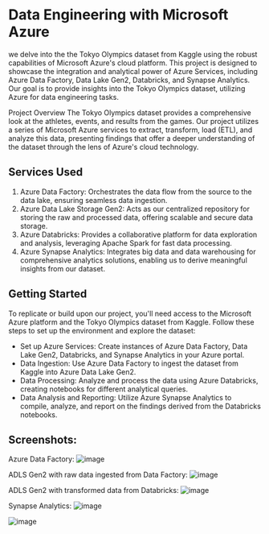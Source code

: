 # Data Engineering with Microsoft Azure
we delve into the the Tokyo Olympics dataset from Kaggle using the robust capabilities of Microsoft Azure's cloud platform. This project is designed to showcase the integration and analytical power of Azure Services, including Azure Data Factory, Data Lake Gen2, Databricks, and Synapse Analytics. Our goal is to provide insights into the Tokyo Olympics dataset, utilizing Azure for data engineering tasks.

Project Overview
The Tokyo Olympics dataset provides a comprehensive look at the athletes, events, and results from the games. Our project utilizes a series of Microsoft Azure services to extract, transform, load (ETL), and analyze this data, presenting findings that offer a deeper understanding of the dataset through the lens of Azure's cloud technology.

## Services Used
1. Azure Data Factory: Orchestrates the data flow from the source to the data lake, ensuring seamless data ingestion.
2. Azure Data Lake Storage Gen2: Acts as our centralized repository for storing the raw and processed data, offering scalable and secure data storage.
3. Azure Databricks: Provides a collaborative platform for data exploration and analysis, leveraging Apache Spark for fast data processing.
4. Azure Synapse Analytics: Integrates big data and data warehousing for comprehensive analytics solutions, enabling us to derive meaningful insights from our dataset.
   
##  Getting Started
To replicate or build upon our project, you'll need access to the Microsoft Azure platform and the Tokyo Olympics dataset from Kaggle. Follow these steps to set up the environment and explore the dataset:

* Set up Azure Services: Create instances of Azure Data Factory, Data Lake Gen2, Databricks, and Synapse Analytics in your Azure portal.
* Data Ingestion: Use Azure Data Factory to ingest the dataset from Kaggle into Azure Data Lake Gen2.
* Data Processing: Analyze and process the data using Azure Databricks, creating notebooks for different analytical queries.
* Data Analysis and Reporting: Utilize Azure Synapse Analytics to compile, analyze, and report on the findings derived from the Databricks notebooks.

## Screenshots:
Azure Data Factory:
![image](https://github.com/Sankeerth10/DE_with_Azure/assets/100099621/27bef596-ae3f-48ad-8cf8-3e7f641ead4e)

ADLS Gen2 with raw data ingested from Data Factory:
![image](https://github.com/Sankeerth10/DE_with_Azure/assets/100099621/a7d8b364-bd80-4dac-8c96-f9cacd5ba014)

ADLS Gen2 with transformed data from Databricks:
![image](https://github.com/Sankeerth10/DE_with_Azure/assets/100099621/23eba54a-b885-45b4-855d-3d5a40b8310a)

Synapse Analytics:
![image](https://github.com/Sankeerth10/DE_with_Azure/assets/100099621/c4feacc8-8696-47fd-a9d0-699083f9f40d)

![image](https://github.com/Sankeerth10/DE_with_Azure/assets/100099621/2fd2f4e5-886e-4962-bdfe-df4ef8593d62)
